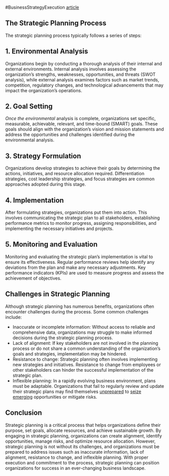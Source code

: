 #BusinessStrategyExecution 
[article](https://xuxufruit.com/the-importance-and-process-of-strategic-planning/)

## The Strategic Planning Process

The strategic planning process typically follows a series of steps:

## 1. Environmental Analysis

Organizations begin by conducting a thorough analysis of their internal and external environments. Internal analysis involves assessing the organization’s strengths, weaknesses, opportunities, and threats (SWOT analysis), while external analysis examines factors such as market trends, competition, regulatory changes, and technological advancements that may impact the organization’s operations.

## 2. Goal Setting

_Once the environmental_ analysis is complete, organizations set specific, measurable, achievable, relevant, and time-bound (SMART) goals. These goals should align with the organization’s vision and mission statements and address the opportunities and challenges identified during the environmental analysis.

## 3. Strategy Formulation

Organizations develop strategies to achieve their goals by determining the actions, initiatives, and resource allocation required. Differentiation strategies, cost leadership strategies, and focus strategies are common approaches adopted during this stage.

## 4. Implementation

After formulating strategies, organizations put them into action. This involves communicating the strategic plan to all stakeholders, establishing performance metrics to monitor progress, assigning responsibilities, and implementing the necessary initiatives and projects.

## 5. Monitoring and Evaluation

Monitoring and evaluating the strategic plan’s implementation is vital to ensure its effectiveness. Regular performance reviews help identify any deviations from the plan and make any necessary adjustments. Key performance indicators (KPIs) are used to measure progress and assess the achievement of objectives.

## Challenges in Strategic Planning

Although strategic planning has numerous benefits, organizations often encounter challenges during the process. Some common challenges include:

- Inaccurate or incomplete information: Without access to reliable and comprehensive data, organizations may struggle to make informed decisions during the strategic planning process.
- Lack of alignment: If key stakeholders are not involved in the planning process or do not share a common understanding of the organization’s goals and strategies, implementation may be hindered.
- Resistance to change: Strategic planning often involves implementing new strategies and initiatives. Resistance to change from employees or other stakeholders can hinder the successful implementation of the strategic plan.
- Inflexible planning: In a rapidly evolving business environment, plans must be adaptable. Organizations that fail to regularly review and update their strategic plans may find themselves [unprepared](https://www.google.com/search?q=unprepared) to [seize emerging](https://www.behance.net/search/projects/?sort=appreciations&time=week&search=seize%20emerging) opportunities or mitigate risks.

## Conclusion

Strategic planning is a critical process that helps organizations define their purpose, set goals, allocate resources, and achieve sustainable growth. By engaging in strategic planning, organizations can create alignment, identify opportunities, manage risks, and optimize resource allocation. However, strategic planning is not without its challenges, and organizations must be prepared to address issues such as inaccurate information, lack of alignment, resistance to change, and inflexible planning. With proper execution and commitment to the process, strategic planning can position organizations for success in an ever-changing business landscape.